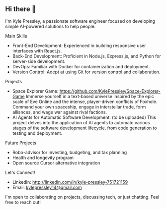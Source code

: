## Hi there 👋

I'm Kyle Pressley, a passionate software engineer focused on developing simple AI-powered solutions to help people.

Main Skills
- Front-End Development: Experienced in building responsive user interfaces with React.js.
- Back-End Development: Proficient in Node.js, Express.js, and Python for server-side development.
- DevOps: Familiar with Docker for containerization and deployment.
- Version Control: Adept at using Git for version control and collaboration.

Projects
- Space Explorer Game: https://github.com/KylePressley/Space-Explorer-Game
Immerse yourself in a text-based universe inspired by the epic scale of Eve Online and the intense, player-driven conflicts of Foxhole. Command your own spaceship, engage in interstellar trade, form alliances, and wage war against rival factions.
- AI Agents for Automatic Software Development: (to be uploaded)
This project delves into the application of AI agents to automate various stages of the software development lifecycle, from code generation to testing and deployment.

Future Projects
- Robo-advisor for investing, budgeting, and tax planning
- Health and longevity program
- Open source Cursor alternative integration

Let's Connect!
- LinkedIn: http://linkedin.com/in/kyle-pressley-751721159
- Email: kylepressley14@gmail.com

I'm open to collaborating on projects, discussing tech, or just chatting. Feel free to reach out!

<!--
**KylePressley/KylePressley** is a ✨ _special_ ✨ repository because its `README.md` (this file) appears on your GitHub profile.

Here are some ideas to get you started:

- 🔭 I’m currently working on ...
- 🌱 I’m currently learning ...
- 👯 I’m looking to collaborate on ...
- 🤔 I’m looking for help with ...
- 💬 Ask me about ...
- 📫 How to reach me: ...
- 😄 Pronouns: ...
- ⚡ Fun fact: ...

Original bio:
Repositories to be added include Local AI projects, AI agent projects, and open source Cursor alternatives
Future projects include creating private security/military contracting services, financial advising with AI, health/longevity, and real estate!
- 🔭 I’m currently working on a financial advising website
- 🌱 I’m currently learning AI tools
- 👯 I’m looking to collaborate on AI apps
- 🤔 I’m looking for help with fine tuning AI

-->
